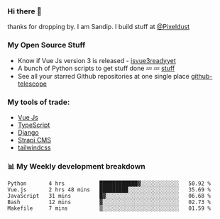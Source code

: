 ### Hi there 👋

thanks for dropping by.
I am Sandip. I build stuff at [@Pixeldust](github.com/pixeldust-in/)

###  **My Open Source Stuff**

 - Know if Vue Js version 3 is released -  [isvue3readyyet](https://github.com/sandiprb/isvue3readyyet)
 - A bunch of Python scripts to get stuff done 💤 💤 [stuff](https://github.com/sandiprb/stuff)
 - See all your starred Github repositories at one single place [github-telescope](https://github.com/sandiprb/github-telescope)



###  **My tools of trade:**
 - [Vue Js](https://github.com/vuejs/vue/)
 - [TypeScript](https://github.com/microsoft/TypeScript)
 - [Django](github.com/django/django)
 - [Strapi CMS](github.com/strapi/strapi)
 - [tailwindcss](https://github.com/tailwindlabs/tailwindcss)


###  📊 **My Weekly development breakdown**
<!--START_SECTION:waka-->
```text
Python       4 hrs           ████████████▓░░░░░░░░░░░░   50.92 % 
Vue.js       2 hrs 48 mins   █████████░░░░░░░░░░░░░░░░   35.69 % 
JavaScript   31 mins         █▓░░░░░░░░░░░░░░░░░░░░░░░   06.68 % 
Bash         12 mins         ▓░░░░░░░░░░░░░░░░░░░░░░░░   02.73 % 
Makefile     7 mins          ▒░░░░░░░░░░░░░░░░░░░░░░░░   01.59 % 
```
<!--END_SECTION:waka-->
